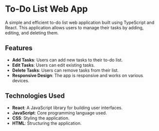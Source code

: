 # To-Do List Web App

A simple and efficient to-do list web application built using TypeScript and React. This application allows users to manage their tasks by adding, editing, and deleting them.

## Features

- **Add Tasks**: Users can add new tasks to their to-do list.
- **Edit Tasks**: Users can edit existing tasks.
- **Delete Tasks**: Users can remove tasks from their list.
- **Responsive Design**: The app is responsive and works on various devices.

## Technologies Used

- **React**: A JavaScript library for building user interfaces.
- **JavaScript**: Core programming language used.
- **CSS**: Styling the application.
- **HTML**: Structuring the application.
